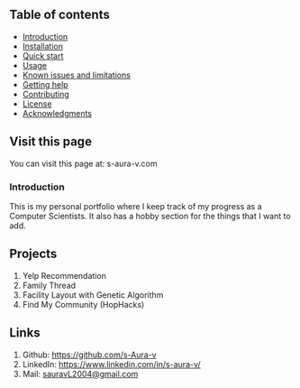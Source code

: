 ## Table of contents

* [Introduction](#introduction)
* [Installation](#installation)
* [Quick start](#quick-start)
* [Usage](#usage)
* [Known issues and limitations](#known-issues-and-limitations)
* [Getting help](#getting-help)
* [Contributing](#contributing)
* [License](#license)
* [Acknowledgments](#acknowledgments)


## Visit this page 

You can visit this page at:
s-aura-v.com 


### Introduction

This is my personal portfolio where I keep track of my progress as a Computer Scientists. It also has a hobby section for the things that I want to add. 


## Projects

1. Yelp Recommendation
2. Family Thread
3. Facility Layout with Genetic Algorithm
4. Find My Community (HopHacks)


## Links

1. Github: https://github.com/s-Aura-v
2. LinkedIn: https://www.linkedin.com/in/s-aura-v/
3. Mail: sauravL2004@gmail.com
